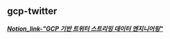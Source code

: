 ## gcp-twitter

***[Notion_link-"GCP 기반 트위터 스트리밍 데이터 엔지니어링"](https://www.notion.so/GCP-5fb083cae81a4c8d8fab5f200f93c940, "to_Notion")***
